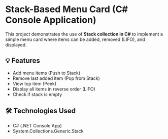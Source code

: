 # Stack-Based Menu Card (C# Console Application)

This project demonstrates the use of **Stack collection in C#** to implement a simple menu card where items can be added, removed (LIFO), and displayed.

## 💡 Features

- Add menu items (Push to Stack)
- Remove last added item (Pop from Stack)
- View top item (Peek)
- Display all items in reverse order (LIFO)
- Check if stack is empty

## 🛠️ Technologies Used

- C# (.NET Console App)
- System.Collections.Generic.Stack
